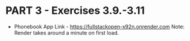 # PART 3 - Exercises 3.9.-3.11

- Phonebook App Link - https://fullstackopen-x92n.onrender.com
Note: Render takes around a minute on first load.
